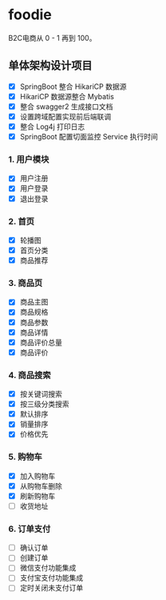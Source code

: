 # foodie
B2C电商从 0 - 1 再到 100。

## 单体架构设计项目
-[x] SpringBoot 整合 HikariCP 数据源
-[x] HikariCP 数据源整合 Mybatis
-[x] 整合 swagger2 生成接口文档
-[x] 设置跨域配置实现前后端联调
-[x] 整合 Log4j 打印日志
-[x] SpringBoot 配置切面监控 Service 执行时间
### 1. 用户模块
-[x] 用户注册
-[x] 用户登录
-[x] 退出登录
### 2. 首页
-[x] 轮播图
-[x] 首页分类
-[x] 商品推荐
### 3. 商品页
-[x] 商品主图
-[x] 商品规格
-[x] 商品参数
-[x] 商品详情
-[x] 商品评价总量
-[x] 商品评价
### 4. 商品搜索
-[x] 按关键词搜索
-[x] 按三级分类搜索
-[x] 默认排序
-[x] 销量排序
-[x] 价格优先
### 5. 购物车
-[x] 加入购物车
-[x] 从购物车删除
-[x] 刷新购物车
-[ ] 收货地址
### 6. 订单支付
-[ ] 确认订单
-[ ] 创建订单
-[ ] 微信支付功能集成
-[ ] 支付宝支付功能集成
-[ ] 定时关闭未支付订单